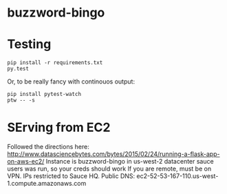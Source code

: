 # buzzword-bingo

# Testing

```
pip install -r requirements.txt
py.test
```

Or, to be really fancy with continouos output:

```
pip install pytest-watch
ptw -- -s
```

# SErving from EC2

Followed the directions here: http://www.datasciencebytes.com/bytes/2015/02/24/running-a-flask-app-on-aws-ec2/
Instance is buzzword-bingo in us-west-2 datacenter
sauce users was run, so your creds should work
If you are remote, must be on VPN. IPs restricted to Sauce HQ.
Public DNS: ec2-52-53-167-110.us-west-1.compute.amazonaws.com
